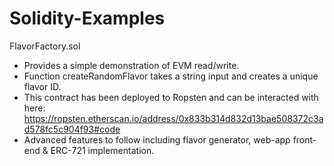 # Solidity-Examples

FlavorFactory.sol
- Provides a simple demonstration of EVM read/write.
- Function createRandomFlavor takes a string input and creates a unique flavor ID.
- This contract has been deployed to Ropsten and can be interacted with here:
https://ropsten.etherscan.io/address/0x833b314d832d13bae508372c3ad578fc5c904f93#code
- Advanced features to follow including flavor generator, web-app front-end & ERC-721 implementation.
